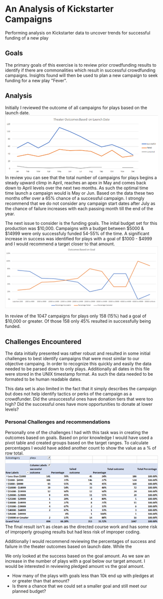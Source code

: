 # An Analysis of Kickstarter Campaigns
Performing analysis on Kickstarter data to uncover trends for successful funding of a new play

## Goals
The primary goals of this exercise is to review prior crowdfunding results to identify if there are commonalities which result in successful crowdfunding campaigns.
Insights found will then be used to plan a new campaign to seek funding for a new play "Fever".

## Analysis 

Initially I reviewed the outcome of all campaigns for plays based on the launch date.
![Image 1](/Theater_Outcomes_vs_Launch.png)
In review you can see that the total number of campaigns for plays begins a steady upward climp in April, reaches an apex in May and comes back down to April levels over the next two months.
As such the optimal time time launch a campaign would is May or Jun.  Based on the data these two months offer over a 65% chance of a successful campaign.
I strongly recommend that we do not consider any campaign start dates after July as the chance of failure increases with each passing month till the end of the year.

The next issue to consider is the funding goals.  The inital budget set for this production was $10,000.  Campaigns with a budget between $5000 & $14999 were only successfuly funded 54-55% of the time.  A significant increase
in success was identified for plays with a goal of $1000 - $4999 and I would recommend a target closer to that amount.
![Image 2](/Outcomes_Vs_Goals.png)

In review of the 1047 campaigns for plays only 158 (15%) had a goal of $10,000 or greater.  Of those 158 only 45% resulted in successfully being funded.

## Challenges Encountered
The data initially presented was rather robust and resulted in some initial challenges to best identify campaigns that were most similar to our objective campaing.
In order to recognize this quickly and easily the data needed to be parsed down to only plays. Additionally all dates in this file were stored in the UNIX timestamp format.
As such the data needed to be formated to be human readable dates.

This data set is also limited in the fact that it simply describes the campaign but does not help identify tactics or perks of the campaign as a crowdfunder.
Did the unsuccessful ones have donation tiers that were too high? Did the successful ones have more opportunities to donate at lower levels?


### Personal Challenges and recommendations

Personally one of the challenges I had with this task was in creating the outcomes based on goals.  Based on prior knowledge I would have used a pivot table and created groups based on the target ranges.
To calculate percentages I would have added another count to show the value as a % of row total.  
![My One Off Work](/Outcomes_Based_on_Goals.png)
The final result isn't as clean as the directed course work and has some risk of 
improperly grouping results but had less risk of improper coding.

Additionally I would recommend reviewing the percentages of success and failure in the theater outcomes based on launch date.  While the 


We only looked at the success based on the goal amount.  As we saw an increase in the number of plays with a goal below our target amount. I would be interested in reviewing pledged amount vs the goal amount.
- How many of the plays with goals less than 10k end up with pledges at or greater than that amount?
- Is there a chance that we could set a smaller goal and still meet our planned budget?
